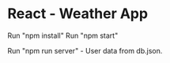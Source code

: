 # React - Weather App

Run "npm install"
Run "npm start"

Run "npm run server" - User data from db.json.
